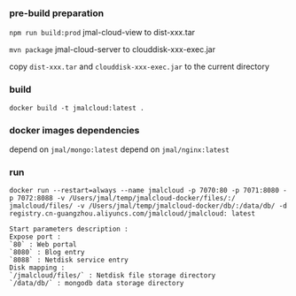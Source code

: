 ### pre-build preparation

`npm run build:prod` jmal-cloud-view to dist-xxx.tar

`mvn package` jmal-cloud-server to clouddisk-xxx-exec.jar

copy `dist-xxx.tar` and `clouddisk-xxx-exec.jar` to the current directory

### build
`docker build -t jmalcloud:latest .`

### docker images dependencies
depend on `jmal/mongo:latest` depend on `jmal/nginx:latest`

### run
`docker run --restart=always --name jmalcloud -p 7070:80 -p 7071:8080 -p 7072:8088 -v /Users/jmal/temp/jmalcloud-docker/files/:/ jmalcloud/files/ -v /Users/jmal/temp/jmalcloud-docker/db/:/data/db/ -d registry.cn-guangzhou.aliyuncs.com/jmalcloud/jmalcloud: latest`
```
Start parameters description : 
Expose port : 
`80` : Web portal
`8080` : Blog entry
`8088` : Netdisk service entry
Disk mapping :
`/jmalcloud/files/` : Netdisk file storage directory
`/data/db/` : mongodb data storage directory
```